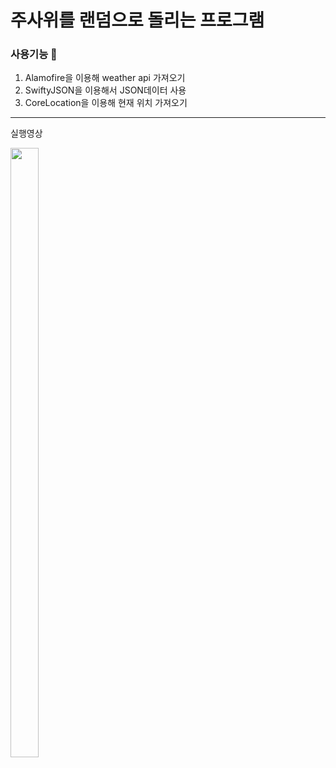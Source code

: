 # 주사위를 랜덤으로 돌리는 프로그램


### 사용기능 📱

1. Alamofire을 이용해 weather api 가져오기
2. SwiftyJSON을 이용해서 JSON데이터 사용
3. CoreLocation을 이용해 현재 위치 가져오기


----
실행영상

<img src = "https://user-images.githubusercontent.com/112225610/222104890-f809c69c-4048-4ccd-afed-3e2c9ca5ae03.gif" width = "30%" height = "50%">
